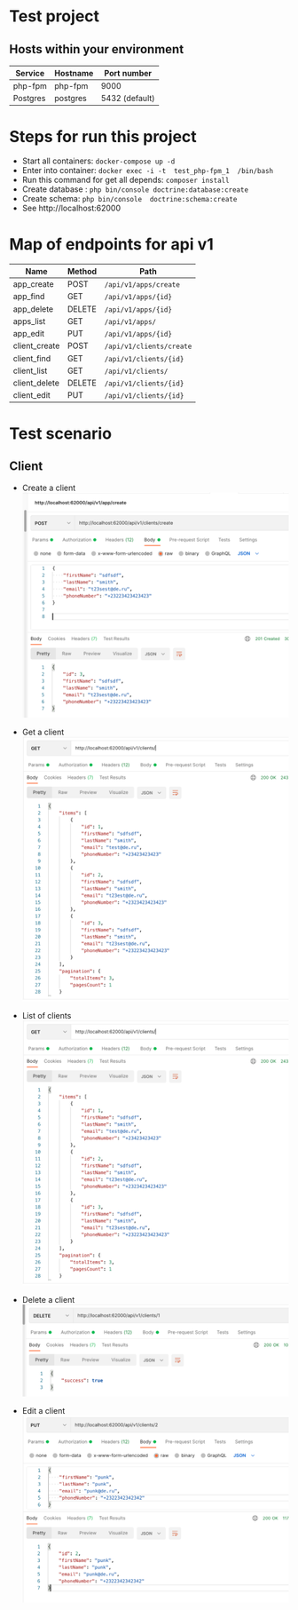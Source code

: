 Test project
==================================

## Hosts within your environment ##


Service|Hostname|Port number
------|---------|-----------
php-fpm|php-fpm|9000
Postgres|postgres|5432 (default)

# Steps for run this project #
* Start all containers: `docker-compose up -d`
* Enter into container: `docker exec -i -t  test_php-fpm_1  /bin/bash`
* Run this command for get all depends: `composer install`
* Create database : `php bin/console doctrine:database:create`
* Create schema: `php bin/console  doctrine:schema:create`
* See http://localhost:62000

# Map of endpoints for api v1 #

Name|Method|Path
------|---------|-----------
app_create|POST|`/api/v1/apps/create`
app_find|GET|`/api/v1/apps/{id}`
app_delete|DELETE|`/api/v1/apps/{id}`
apps_list|GET|`/api/v1/apps/`
app_edit|PUT|`/api/v1/apps/{id}`
client_create|POST|`/api/v1/clients/create`
client_find|GET|`/api/v1/clients/{id}`
client_list|GET|`/api/v1/clients/`
client_delete|DELETE|`/api/v1/clients/{id}`
client_edit|PUT|`/api/v1/clients/{id}`


# Test scenario #
##  Client ##
* Create a client
![img.png](scenario/img.png)
  
* Get a client
![img_1.png](scenario/img_1.png)
  
* List of clients
![img_1.png](scenario/img_2.png)

* Delete a client
![img_1.png](scenario/img_3.png)

* Edit a client
![img_1.png](scenario/img_4.png)


